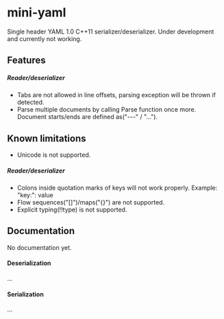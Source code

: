 # mini-yaml
Single header YAML 1.0 C++11 serializer/deserializer.
Under development and currently not working.
## Features

##### Reader/deserializer
- Tabs are not allowed in line offsets, parsing exception will be thrown if detected.
- Parse multiple documents by calling Parse function once more.
Document starts/ends are defined as("---" / "...").


## Known limitations
- Unicode is not supported.
##### Reader/deserializer
- Colons inside quotation marks of keys will not work properly.
Example: "key:": value
- Flow sequences("[]")/maps("{}") are not supported.
- Explicit typing(!!type) is not supported.


## Documentation
No documentation yet.

#### Deserialization
...

#### Serialization
...